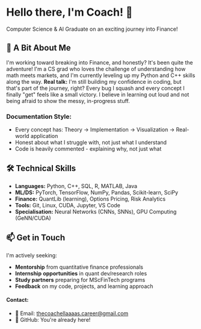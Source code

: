 # Hello there, I'm Coach! 👋
Computer Science & AI Graduate on an exciting journey into Finance!

## 🎯 A Bit About Me
I'm working toward breaking into Finance, and honestly? It's been quite the adventure! I'm a CS grad who loves the challenge of understanding how math meets markets, and I'm currently leveling up my Python and C++ skills along the way.
**Real talk:** I'm still building my confidence in coding, but that's part of the journey, right? Every bug I squash and every concept I finally "get" feels like a small victory. I believe in learning out loud and not being afraid to show the messy, in-progress stuff.

### **Documentation Style:**
* Every concept has: Theory → Implementation → Visualization → Real-world application
* Honest about what I struggle with, not just what I understand
* Code is heavily commented - explaining why, not just what

## 🛠️ Technical Skills
* **Languages:** Python, C++, SQL, R, MATLAB, Java
* **ML/DS:** PyTorch, TensorFlow, NumPy, Pandas, Scikit-learn, SciPy
* **Finance:** QuantLib (learning), Options Pricing, Risk Analytics
* **Tools:** Git, Linux, CUDA, Jupyter, VS Code
* **Specialisation:** Neural Networks (CNNs, SNNs), GPU Computing (GeNN/CUDA)


## 📫 Get in Touch
I'm actively seeking:

* **Mentorship** from quantitative finance professionals
* **Internship** **opportunities** in quant dev/research roles
* **Study partners** preparing for MScFinTech programs
* **Feedback** on my code, projects, and learning approach

#### Contact:
* 📧 Email: thecoachellaaaas.career@gmail.com
* 🐙 GitHub: You're already here!
